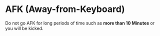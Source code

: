 # AFK (Away-from-Keyboard)

Do not go AFK for long periods of time such as **more than 10 Minutes** or you will be kicked.
